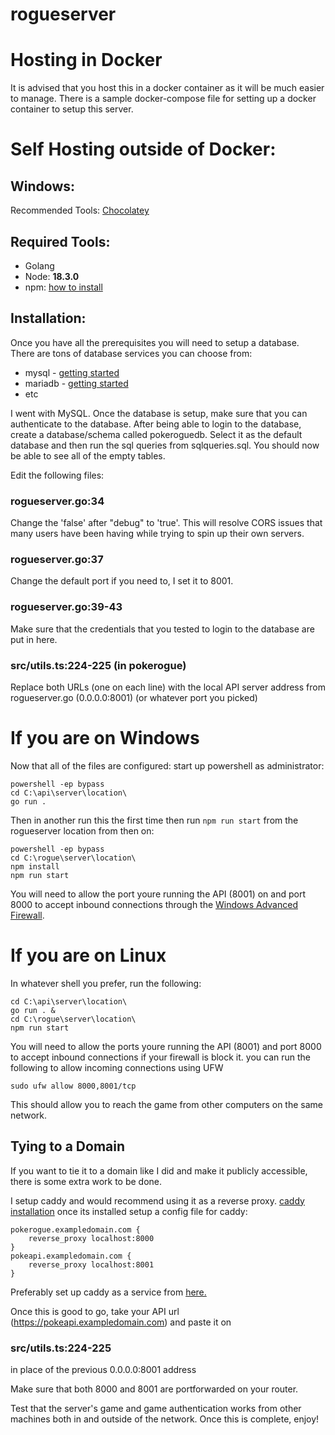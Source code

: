 # rogueserver

# Hosting in Docker
It is advised that you host this in a docker container as it will be much easier to manage. 
There is a sample docker-compose file for setting up a docker container to setup this server.

# Self Hosting outside of Docker:
## Windows:
Recommended Tools:
[Chocolatey](https://chocolatey.org/install)

## Required Tools:
- Golang
- Node: **18.3.0**
- npm: [how to install](https://docs.npmjs.com/downloading-and-installing-node-js-and-npm)

## Installation:

Once you have all the prerequisites you will need to setup a database. 
There are tons of database services you can choose from:
- mysql - [getting started](https://dev.mysql.com/doc/mysql-getting-started/en/)
- mariadb - [getting started](https://mariadb.com/get-started-with-mariadb/)
- etc

I went with MySQL. Once the database is setup, make sure that you can authenticate to the database.
After being able to login to the database, create a database/schema called pokeroguedb.
Select it as the default database and then run the sql queries from sqlqueries.sql. You should now be able to see all of the empty tables. 

Edit the following files:
### rogueserver.go:34 
Change the 'false' after "debug" to 'true'. This will resolve CORS issues that many users have been having while trying to spin up their own servers. 

### rogueserver.go:37
Change the default port if you need to, I set it to 8001.

### rogueserver.go:39-43
Make sure that the credentials that you tested to login to the database are put in here. 

### src/utils.ts:224-225 (in pokerogue)
Replace both URLs (one on each line) with the local API server address from rogueserver.go (0.0.0.0:8001) (or whatever port you picked)

# If you are on Windows

Now that all of the files are configured: start up powershell as administrator:
```
powershell -ep bypass
cd C:\api\server\location\
go run .
```

Then in another run this the first time then run `npm run start` from the rogueserver location from then on:
```
powershell -ep bypass
cd C:\rogue\server\location\
npm install
npm run start
```
You will need to allow the port youre running the API (8001) on and port 8000 to accept inbound connections through the [Windows Advanced Firewall](https://www.youtube.com/watch?v=9llH5_CON-Y).

# If you are on Linux
In whatever shell you prefer, run the following:
```
cd C:\api\server\location\
go run . &
cd C:\rogue\server\location\
npm run start
```

You will need to allow the ports youre running the API (8001) and port 8000 to accept inbound connections if your firewall is block it. you can run the following to allow incoming connections using UFW
```
sudo ufw allow 8000,8001/tcp
```

This should allow you to reach the game from other computers on the same network. 

## Tying to a Domain

If you want to tie it to a domain like I did and make it publicly accessible, there is some extra work to be done.

I setup caddy and would recommend using it as a reverse proxy. 
[caddy installation](https://caddyserver.com/docs/install)
once its installed setup a config file for caddy:

```
pokerogue.exampledomain.com {
	reverse_proxy localhost:8000
}
pokeapi.exampledomain.com {
	reverse_proxy localhost:8001
} 
```
Preferably set up caddy as a service from [here.](https://caddyserver.com/docs/running)

Once this is good to go, take your API url (https://pokeapi.exampledomain.com) and paste it on 
### src/utils.ts:224-225 
in place of the previous 0.0.0.0:8001 address

Make sure that both 8000 and 8001 are portforwarded on your router.

Test that the server's game and game authentication works from other machines both in and outside of the network. Once this is complete, enjoy!


